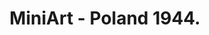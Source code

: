 ---
layout: product
title: "MiniArt - Poland 1944."
price: "4000" 
desc: "N/A"
img_path: "/assets/img/MI36004.webp"
brand: "N/A"
available: true
special_offer: false
new: true
soon: false
cat: "010000"
subcat: "010100"
subsubcat: "0N/A"
sifra: "MI36004"
popular: false
---